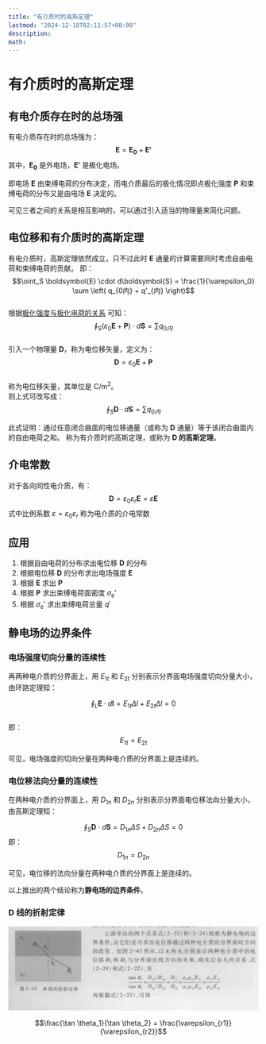 ```yaml
---
title: "有介质时的高斯定理"
lastmod: "2024-12-18T02:11:57+08:00"
description:
math:
---
```

# 有介质时的高斯定理
## 有电介质存在时的总场强
有电介质存在时的总场强为：
$$\boldsymbol{E}=\boldsymbol{E_0}+\boldsymbol{E'}$$
其中，$\boldsymbol{E_0}$ 是外电场，$\boldsymbol{E'}$ 是极化电场。

即电场 $\boldsymbol{E}$ 由束缚电荷的分布决定，而电介质最后的极化情况即点极化强度 $\boldsymbol{P}$ 和束缚电荷的分布又是由电场 $\boldsymbol{E}$ 决定的。

可见三者之间的关系是相互影响的，可以通过引入适当的物理量来简化问题。

## 电位移和有介质时的高斯定理
有电介质时，高斯定理依然成立，只不过此时 $\boldsymbol{E}$ 通量的计算需要同时考虑自由电荷和束缚电荷的贡献。
即：  
$$\oint_S \boldsymbol{E} \cdot d\boldsymbol{S} = \frac{1}{\varepsilon_0} \sum \left( q_{0内} + q'_{内} \right)$$  
根据[极化强度与极化电荷的关系](/电磁学/静电场中的导体和电介质/静电场中的电介质#极化强度与极化电荷的关系/)
可知：
$$\oint_S (\varepsilon_0 \boldsymbol{E} + \boldsymbol{P}) \cdot d\boldsymbol{S} = \sum q_{0内}$$  
引入一个物理量 $\boldsymbol{D}$，称为电位移矢量，定义为： 
$$\boldsymbol{D} = \varepsilon_0 \boldsymbol{E} + \boldsymbol{P}$$  
称为电位移矢量，其单位是 $\mathrm{C/m^2}$。  
则上式可改写成：  
$$\oint_S \boldsymbol{D} \cdot d\boldsymbol{S} = \sum q_{0内}$$  

此式证明：通过任意闭合曲面的电位移通量（或称为 $\boldsymbol{D}$ 通量）等于该闭合曲面内的自由电荷之和。
称为有介质时的高斯定理，或称为 **$\boldsymbol{D}$ 的高斯定理**。

## 介电常数
对于各向同性电介质，有：
$$\boldsymbol{D} = \varepsilon_0 \varepsilon_r \boldsymbol{E} = \varepsilon \boldsymbol{E}$$ 
式中比例系数 $\varepsilon = \varepsilon_0 \varepsilon_r$ 称为电介质的介电常数

## 应用
1. 根据自由电荷的分布求出电位移 $\boldsymbol{D}$ 的分布
2. 根据电位移 $\boldsymbol{D}$ 的分布求出电场强度 $\boldsymbol{E}$
3. 根据 $\boldsymbol{E}$ 求出 $\boldsymbol{P}$
4. 根据 $\boldsymbol{P}$ 求出束缚电荷面密度 $\sigma_e'$
5. 根据 $\sigma_e'$ 求出束缚电荷总量 $q'$

## 静电场的边界条件 

### 电场强度切向分量的连续性
再两种电介质的分界面上，用 $E_{1t}$ 和 $E_{2t}$ 分别表示分界面电场强度切向分量大小，由环路定理知：

$$\oint_L \boldsymbol{E} \cdot d\boldsymbol{l} = E_{1t} \Delta l + E_{2t} \Delta l = 0$$  
即：
$$E_{1t} = E_{2t}$$

可见，电场强度的切向分量在两种电介质的分界面上是连续的。

### 电位移法向分量的连续性
在两种电介质的分界面上，用 $D_{1n}$ 和 $D_{2n}$ 分别表示分界面电位移法向分量大小，由高斯定理知：

$$\oint_S \boldsymbol{D} \cdot d\boldsymbol{S} = D_{1n} \Delta S + D_{2n} \Delta S = 0$$
即：
$$D_{1n} = D_{2n}$$

可见，电位移的法向分量在两种电介质的分界面上是连续的。

以上推出的两个结论称为**静电场的边界条件**。

### $\boldsymbol{D}$ 线的折射定律

![折射定律](./../../../imgs/折射定律.png)

$$\frac{\tan \theta_1}{\tan \theta_2} = \frac{\varepsilon_{r1}}{\varepsilon_{r2}}$$
